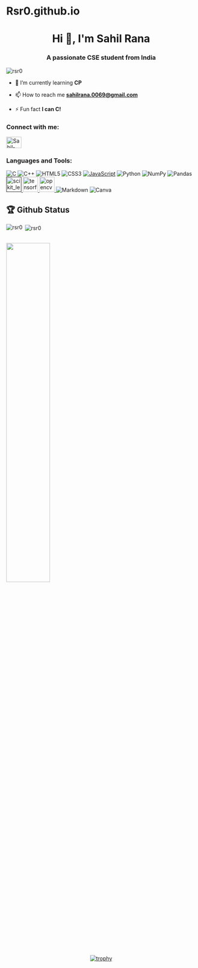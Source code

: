 # Rsr0.github.io

<h1 align="center">Hi 👋, I'm Sahil Rana</h1>
<h3 align="center">A passionate CSE student from India</h3>

<p align="left"> <img src="https://komarev.com/ghpvc/?username=rsr0" alt="rsr0" /> </p>

- 🌱 I’m currently learning **CP**

- 📫 How to reach me **sahilrana.0069@gmail.com**

- ⚡ Fun fact **I can C!**

<p align="left">
<h3 align="left">Connect with me:</h3>
<a href="https://www.leetcode.com/Rsr0" target="blank"><img align="center" src="https://cdn.jsdelivr.net/npm/simple-icons@3.0.1/icons/leetcode.svg" alt="Sahil-Rana" height="30" width="40" /></a>
</p>

<h3 align="left">Languages and Tools:</h3>
<p>
  <img alt="C" src="https://img.shields.io/badge/c-%2300599C.svg?style=for-the-badge&logo=c&logoColor=white"/>
<img alt="C++" src="https://img.shields.io/badge/c++-%2300599C.svg?style=for-the-badge&logo=c%2B%2B&logoColor=white"/>  
<img alt="HTML5" src="https://img.shields.io/badge/html5-%23E34F26.svg?style=for-the-badge&logo=html5&logoColor=white"/>
  <img alt="CSS3" src="https://img.shields.io/badge/css3-%231572B6.svg?style=for-the-badge&logo=css3&logoColor=white"/> <a href="https://git-scm.com/" target="_blank">
<img alt="JavaScript" src="https://img.shields.io/badge/javascript-%23323330.svg?style=for-the-badge&logo=javascript&logoColor=%23F7DF1E"/></a> 
<img alt="Python" src="https://img.shields.io/badge/python-%2314354C.svg?style=for-the-badge&logo=python&logoColor=white"/>
  <img alt="NumPy" src="https://img.shields.io/badge/numpy-%23013243.svg?style=for-the-badge&logo=numpy&logoColor=white" />
  <img alt="Pandas" src="https://img.shields.io/badge/pandas-%23150458.svg?style=for-the-badge&logo=pandas&logoColor=white" />
  <a href="" target="_blank"> <img src="https://upload.wikimedia.org/wikipedia/commons/0/05/Scikit_learn_logo_small.svg" alt="scikit_learn" width="40" height="40"/> </a> <a href="https://www.tensorflow.org" target="_blank"> <img src="https://www.vectorlogo.zone/logos/tensorflow/tensorflow-icon.svg" alt="tensorflow" width="40" height="40"/> </a>
  <a href="https://opencv.org/" target="_blank"> <img src="https://www.vectorlogo.zone/logos/opencv/opencv-icon.svg" alt="opencv" width="40" height="40"/> </a> 
  <img alt="Markdown" src="https://img.shields.io/badge/markdown-%23000000.svg?style=for-the-badge&logo=markdown&logoColor=white"/>
  <img alt="Canva" src="https://img.shields.io/badge/Canva-%2300C4CC.svg?style=for-the-badge&logo=Canva&logoColor=white"/>
</p>


## 🏆 Github Status

<p><img align="left" src="https://github-readme-stats.vercel.app/api/top-langs/?username=rsr0&layout=compact" alt="rsr0" /></p>

<p>&nbsp;<img align="center" src="https://github-readme-stats.vercel.app/api?username=rsr0&show_icons=true" alt="rsr0" /></p>
<br>


<img  src="https://github-readme-streak-stats.herokuapp.com/?user=Rsr0&theme=dark" width="48%" >
<br>

<div align="center">
  
[![trophy](https://github-profile-trophy.vercel.app/?username=Rsr0&rank=S,AAA,AA,A&theme=juicyfresh&margin-w=15)](https://github.com/ryo-ma/github-profile-trophy)
</div>
